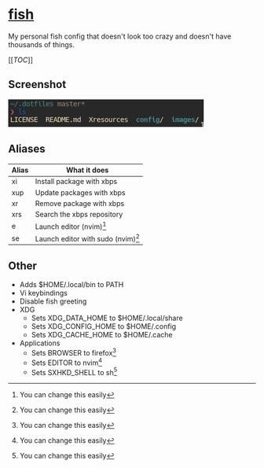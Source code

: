 # [fish](https://fishshell.com)
My personal fish config that doesn't look too crazy and doesn't have thousands of things.

[[_TOC_]]

## Screenshot
![fish shell](../../images/fish.png)

## Aliases
|Alias|What it does                      |
|-----|----------------------------------|
|xi   |Install package with xbps         |
|xup  |Update packages with xbps         |
|xr   |Remove package with xbps          |
|xrs  |Search the xbps repository        |
|e    |Launch editor (nvim)[^1]          |
|se   |Launch editor with sudo (nvim)[^1]|

## Other
- Adds $HOME/.local/bin to PATH
- Vi keybindings
- Disable fish greeting
- XDG
  - Sets XDG\_DATA\_HOME to $HOME/.local/share
  - Sets XDG\_CONFIG\_HOME to $HOME/.config
  - Sets XDG\_CACHE\_HOME to $HOME/.cache
- Applications
  - Sets BROWSER to firefox[^1]
  - Sets EDITOR to nvim[^1]
  - Sets SXHKD\_SHELL to sh[^1]
[^1]: You can change this easily
